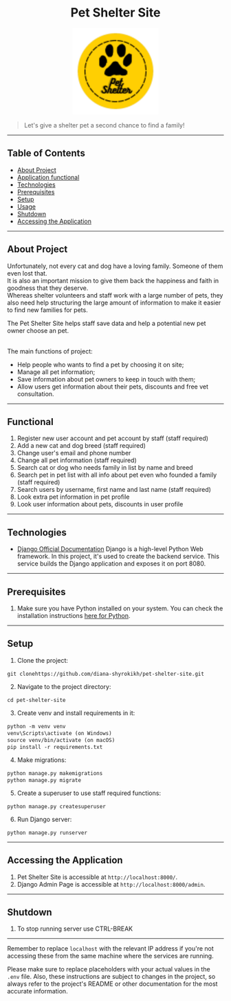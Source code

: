 


<div align="center">

# Pet Shelter Site 
 
<img src="static/images/logo.svg" height="200">
</div>


> Let's give a shelter pet a second chance to find a family!

<hr>

## Table of Contents

- [About Project](#about-project)
- [Application functional](#functional)
- [Technologies](#technologies)
- [Prerequisites](#prerequisites)
- [Setup](#setup)
- [Usage](#usage)
- [Shutdown](#shutdown)
- [Accessing the Application](#accessing-the-application)

<hr>

## About Project

Unfortunately, not every cat and dog have a loving family. Someone of them even lost that.
<br>
It is also an important mission to give them back the happiness and faith in goodness that they deserve.
<br>
Whereas shelter volunteers and staff work with a large number of pets, they also need help structuring the large amount of information to make it easier to find new families for pets.

The Pet Shelter Site helps staff save data and help a potential new pet owner choose an pet.

<br>
The main functions of project:

- Help people who wants to find a pet by choosing it on site;
- Manage all pet information;
-  Save information about pet owners to keep in touch with them;
- Allow users get information about their pets, discounts and free vet consultation.

<hr>

## Functional

1. Register new user account and pet account by staff (staff required)
2. Add a new cat and dog breed (staff required)
3. Change user's email and phone number
4. Change all pet information (staff required)
5. Search cat or dog who needs family in list by name and breed
6. Search pet in pet list with all info about pet even who founded a family (staff required)
7. Search users by username, first name and last name (staff required)
8. Look extra pet information in pet profile
9. Look user information about pets, discounts in user profile 

<hr>

## Technologies

- [Django Official Documentation](https://docs.djangoproject.com/)
Django is a high-level Python Web framework. In this project, it's used to create the backend service. This service builds the Django application and exposes it on port 8080.

<hr>

## Prerequisites

1. Make sure you have Python installed on your system. 
You can check the installation instructions [here for Python](https://www.python.org/downloads/).

<hr>

## Setup

1. Clone the project:
```
git clonehttps://github.com/diana-shyrokikh/pet-shelter-site.git
```
2. Navigate to the project directory:
```
cd pet-shelter-site
```
3.  Сreate venv and install requirements in it:
```
python -m venv venv
venv\Scripts\activate (on Windows)
source venv/bin/activate (on macOS)
pip install -r requirements.txt
```
4. Make migrations:
```
python manage.py makemigrations
python manage.py migrate
```
5. Create a superuser to use staff required functions:
```
python manage.py createsuperuser
```
6. Run Django server:
```
python manage.py runserver
```

<hr>

## Accessing the Application

1. Pet Shelter Site is accessible at `http://localhost:8000/`.
2. Django Admin Page is accessible at `http://localhost:8000/admin`.

<hr>

## Shutdown

1. To stop running server use CTRL-BREAK

<hr>

Remember to replace `localhost` with the relevant IP address if you're not accessing these from the same machine where the services are running.

Please make sure to replace placeholders with your actual values in the `.env` file. Also, these instructions are subject to changes in the project, so always refer to the project's README or other documentation for the most accurate information.
